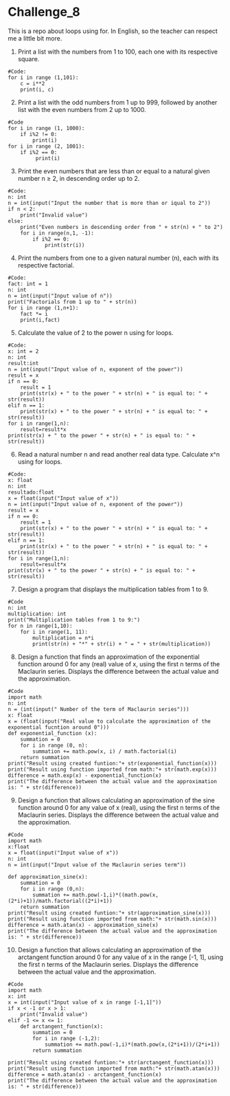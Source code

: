 # Challenge_8
This is a repo about loops using for. In English, so the teacher can respect me a little bit more. 

1. Print a list with the numbers from 1 to 100, each one with its respective square. 
```
#Code:
for i in range (1,101):
    c = i**2
    print(i, c)
```
2. Print a list with the odd numbers from 1 up to 999, followed by another list with the even numbers from 2 up to 1000.
```
#Code
for i in range (1, 1000):
    if i%2 != 0:
        print(i)
for i in range (2, 1001):
    if i%2 == 0:
         print(i)
 ```

3. Print the even numbers that are less than or equal to a natural given number n ≥ 2, in descending order up to 2. 
```
#Code:
n: int
n = int(input("Input the number that is more than or iqual to 2"))
if n < 2:
    print("Invalid value")
else:
    print("Even numbers in descending order from " + str(n) + " to 2")
    for i in range(n,1, -1):
        if i%2 == 0:
            print(str(i))
```

4. Print the numbers from one to a given natural number (n), each with its respective factorial.
```
#Code:
fact: int = 1
n: int
n = int(input("Input value of n"))
print("Factorials from 1 up to " + str(n))
for i in range (1,n+1):
    fact *= i 
    print(i,fact)   
```

5. Calculate the value of 2 to the power n using for loops. 
```
#Code:
x: int = 2
n: int
result:int
n = int(input("Input value of n, exponent of the power"))
result = x
if n == 0:
    result = 1
    print(str(x) + " to the power " + str(n) + " is equal to: " + str(result))
elif n == 1:
    print(str(x) + " to the power " + str(n) + " is equal to: " + str(result))
for i in range(1,n):
    result=result*x
print(str(x) + " to the power " + str(n) + " is equal to: " + str(result))
```
6. Read a natural number n and read another real data type. Calculate x^n using for loops. 
```
#Code:
x: float
n: int
resultado:float
x = float(input("Input value of x"))
n = int(input("Input value of n, exponent of the power"))
result = x
if n == 0:
    result = 1
    print(str(x) + " to the power " + str(n) + " is equal to: " + str(result))
elif n == 1:
    print(str(x) + " to the power " + str(n) + " is equal to: " + str(result))
for i in range(1,n):
    result=result*x
print(str(x) + " to the power " + str(n) + " is equal to: " + str(result))
```

7. Design a program that displays the multiplication tables from 1 to 9. 
```
#Code
n: int
multiplication: int
print("Multiplication tables from 1 to 9:")
for n in range(1,10):
    for i in range(1, 11):
        multiplication = n*i
        print(str(n) + "*" + str(i) + " = " + str(multiplication))
```
8. Design a function that finds an approximation of the exponential function around 0 for any (real) value of x, using the first n terms of the Maclaurin series. Displays the difference between the actual value and the approximation. 
```
#Code
import math
n: int
n = (int(input(" Number of the term of Maclaurin series")))
x: float
x = (float(input("Real value to calculate the approximation of the exponential fucntion around 0")))
def exponential_function (x):
    summation = 0
    for i in range (0, n):
        summation += math.pow(x, i) / math.factorial(i)
    return summation
print("Result using created funtion:"+ str(exponential_function(x)))
print("Result using function imported from math:"+ str(math.exp(x))) 
difference = math.exp(x) - exponential_function(x)
print("The difference between the actual value and the approximation is: " + str(difference))
```
9. Design a function that allows calculating an approximation of the sine function around 0 for any value of x (real), using the first n terms of the Maclaurin series. Displays the difference between the actual value and the approximation.
```
#Code
import math
x:float
x = float(input("Input value of x"))
n: int
n = int(input("Input value of the Maclaurin series term"))

def approximation_sine(x):
    summation = 0
    for i in range (0,n):
        summation += math.pow(-1,i)*((math.pow(x,(2*i)+1))/math.factorial((2*i)+1))
    return summation
print("Result using created funtion:"+ str(approximation_sine(x)))
print("Result using function imported from math:"+ str(math.sin(x)))
difference = math.atan(x) - approximation_sine(x)
print("The difference between the actual value and the approximation is: " + str(difference))
```
10. Design a function that allows calculating an approximation of the arctangent function around 0 for any value of x in the range [-1, 1], using the first n terms of the Maclaurin series. Displays the difference between the actual value and the approximation.
```
#Code
import math
x: int
x = int(input("Input value of x in range [-1,1]"))
if x < -1 or x > 1:
    print("Invalid value")
elif -1 <= x <= 1:
    def arctangent_function(x):
        summation = 0
        for i in range (-1,2):
            summation += math.pow(-1,i)*(math.pow(x,(2*i+1))/(2*i+1))
        return summation

print("Result using created funtion:"+ str(arctangent_function(x)))
print("Result using function imported from math:"+ str(math.atan(x))) 
difference = math.atan(x) - arctangent_function(x)
print("The difference between the actual value and the approximation is: " + str(difference))
```
